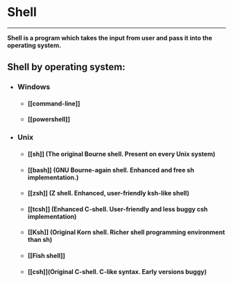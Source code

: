 # Shell
---
**Shell is a program which takes the input from user and pass it into the operating system.**

## Shell by operating system:
- ### Windows
	- #### [[command-line]]
	- #### [[powershell]]
- ### Unix
	- #### [[sh]] (The original Bourne shell. Present on every Unix system)
	- #### [[bash]] (GNU Bourne-again shell. Enhanced and free sh implementation.)
	- #### [[zsh]] (Z shell. Enhanced, user-friendly ksh-like shell)
	- #### [[tcsh]] (Enhanced C-shell. User-friendly and less buggy csh implementation)
	- #### [[Ksh]] (Original Korn shell. Richer shell programming environment than sh)
	- #### [[Fish shell]]
	- #### [[csh]](Original C-shell. C-like syntax. Early versions buggy)

